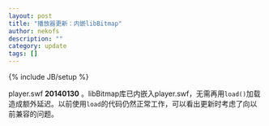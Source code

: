 ```yaml
---
layout: post
title: "播放器更新：内嵌libBitmap"
author: nekofs
description: ""
category: update
tags: []
---
```

{% include JB/setup %}

player.swf **20140130** 。libBitmap库已内嵌入player.swf，无需再用`load()`加载造成额外延迟。以前使用`load`的代码仍然正常工作，可以看出更新时考虑了向以前兼容的问题。
